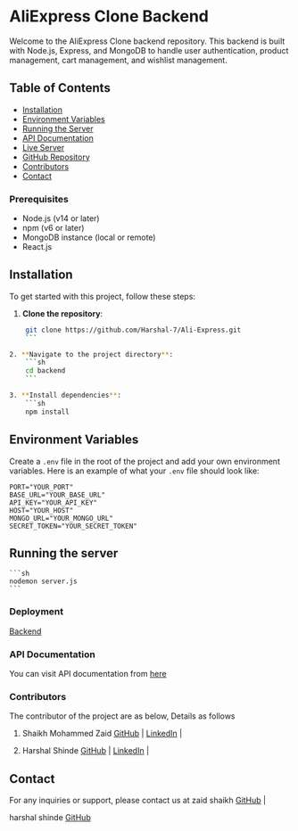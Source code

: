 # AliExpress Clone Backend

Welcome to the AliExpress Clone backend repository. This backend is built with Node.js, Express, and MongoDB to handle user authentication, product management, cart management, and wishlist management.

## Table of Contents
- [Installation](#installation)
- [Environment Variables](#environment-variables)
- [Running the Server](#running-the-server)
- [API Documentation](#api-documentation)
- [Live Server](#live-server)
- [GitHub Repository](#github-repository)
- [Contributors](#contributors)
- [Contact](#contact)

### Prerequisites

- Node.js (v14 or later)
- npm (v6 or later)
- MongoDB instance (local or remote)
- React.js


## Installation

To get started with this project, follow these steps:

1. **Clone the repository**:
```sh
    git clone https://github.com/Harshal-7/Ali-Express.git
    ```

2. **Navigate to the project directory**:
    ```sh
    cd backend
    ```

3. **Install dependencies**:
    ```sh
    npm install
```

## Environment Variables

Create a `.env` file in the root of the project and add your own environment variables. Here is an example of what your `.env` file should look like:

```env
PORT="YOUR_PORT"
BASE_URL="YOUR_BASE_URL"
API_KEY="YOUR_API_KEY"
HOST="YOUR_HOST"
MONGO_URL="YOUR_MONGO_URL"
SECRET_TOKEN="YOUR_SECRET_TOKEN"
```


## Running the server
    ```sh
    nodemon server.js
    ```


### Deployment 
[Backend](https://ali-express-clone.onrender.com) 

### API Documentation
You can visit API documentation from [here](https://documenter.getpostman.com/view/32824294/2sA3rwNuRn)




### Contributors
The  contributor of the project are as below, Details as follows

1. Shaikh Mohammed Zaid
[GitHub](https://github.com/Shaikhmohamm) |
[LinkedIn](https://www.linkedin.com/in/zaid-shaikh-37b1b6171/) |

2. Harshal Shinde
[GitHub](https://github.com/Harshal-7) |
[LinkedIn](https://www.linkedin.com/in/harshal-shinde-77a862210?lipi=urn%3Ali%3Apage%3Ad_flagship3_profile_view_base_contact_details%3ByzOQDYtxQaa7el%2BmrwHMDw%3D%3D) |


## Contact

For any inquiries or support, please contact us at zaid shaikh [GitHub](https://github.com/Shaikhmohamm) | 

harshal shinde [GitHub](https://github.com/Harshal-7)
